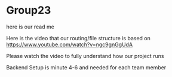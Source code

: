 # Group23
here is our read me

Here is the video that our routing/file structure is based on
https://www.youtube.com/watch?v=ngc9gnGgUdA

Please watch the video to fully understand how our project runs 

Backend Setup is minute 4-6 and needed for each team member
